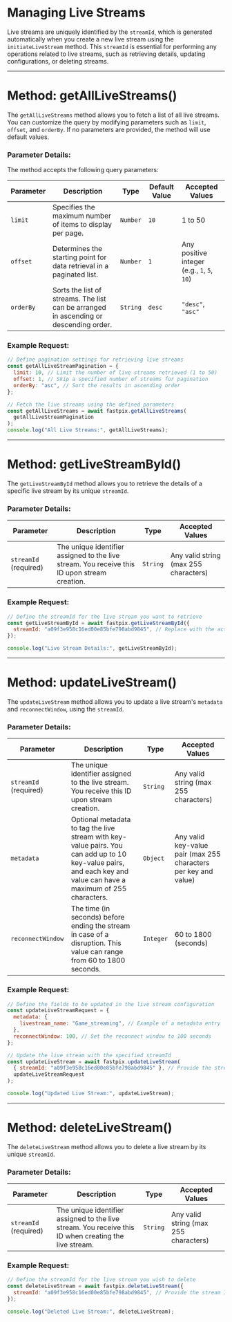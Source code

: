 # Managing Live Streams

Live streams are uniquely identified by the `streamId`, which is generated automatically when you create a new live stream using the `initiateLiveStream` method. This `streamId` is essential for performing any operations related to live streams, such as retrieving details, updating configurations, or deleting streams.

---

# Method: getAllLiveStreams()

The `getAllLiveStreams` method allows you to fetch a list of all live streams. You can customize the query by modifying parameters such as `limit`, `offset`, and `orderBy`. If no parameters are provided, the method will use default values.

### Parameter Details:

The method accepts the following query parameters:

| **Parameter** | **Description**                                                                       | **Type** | **Default Value** | **Accepted Values**                         |
| ------------- | ------------------------------------------------------------------------------------- | -------- | ----------------- | ------------------------------------------- |
| `limit`       | Specifies the maximum number of items to display per page.                            | `Number` | `10`              | 1 to 50                                     |
| `offset`      | Determines the starting point for data retrieval in a paginated list.                 | `Number` | `1`               | Any positive integer (e.g., `1`, `5`, `10`) |
| `orderBy`     | Sorts the list of streams. The list can be arranged in ascending or descending order. | `String` | `desc`            | `"desc"`, `"asc"`                           |

### Example Request:

```javascript
// Define pagination settings for retrieving live streams
const getAllLiveStreamPagination = {
  limit: 10, // Limit the number of live streams retrieved (1 to 50)
  offset: 1, // Skip a specified number of streams for pagination
  orderBy: "asc", // Sort the results in ascending order
};

// Fetch the live streams using the defined parameters
const getAllLiveStreams = await fastpix.getAllLiveStreams(
  getAllLiveStreamPagination
);
console.log("All Live Streams:", getAllLiveStreams);
```

---

# Method: getLiveStreamById()

The `getLiveStreamById` method allows you to retrieve the details of a specific live stream by its unique `streamId`. 

### Parameter Details:

| **Parameter**         | **Description**                                                                              | **Type** | **Accepted Values**                   |
| --------------------- | -------------------------------------------------------------------------------------------- | -------- | ------------------------------------- |
| `streamId` (required) | The unique identifier assigned to the live stream. You receive this ID upon stream creation. | `String` | Any valid string (max 255 characters) |

### Example Request:

```javascript
// Define the streamId for the live stream you want to retrieve
const getLiveStreamById = await fastpix.getLiveStreamById({
  streamId: "a09f3e958c16ed00e85bfe798abd9845", // Replace with the actual stream ID
});

console.log("Live Stream Details:", getLiveStreamById);
```

---

# Method: updateLiveStream()

The `updateLiveStream` method allows you to update a live stream's `metadata` and `reconnectWindow`, using the `streamId`.

### Parameter Details:

| **Parameter**                | **Description**                                                                                                                                                   | **Type**  | **Accepted Values**                                             |
| ---------------------------- | ----------------------------------------------------------------------------------------------------------------------------------------------------------------- | --------- | --------------------------------------------------------------- |
| `streamId` (required)        | The unique identifier assigned to the live stream. You receive this ID upon stream creation.                                                                      | `String`  | Any valid string (max 255 characters)                           |
| `metadata`       | Optional metadata to tag the live stream with key-value pairs. You can add up to 10 key-value pairs, and each key and value can have a maximum of 255 characters. | `Object`  | Any valid key-value pair (max 255 characters per key and value) |
| `reconnectWindow` | The time (in seconds) before ending the stream in case of a disruption. This value can range from 60 to 1800 seconds.                           | `Integer` | 60 to 1800 (seconds)                                            |

### Example Request:

```javascript
// Define the fields to be updated in the live stream configuration
const updateLiveStreamRequest = {
  metadata: {
    livestream_name: "Game_streaming", // Example of a metadata entry
  },
  reconnectWindow: 100, // Set the reconnect window to 100 seconds
};

// Update the live stream with the specified streamId
const updateLiveStream = await fastpix.updateLiveStream(
  { streamId: "a09f3e958c16ed00e85bfe798abd9845" }, // Provide the stream ID for the live stream to update
  updateLiveStreamRequest
);

console.log("Updated Live Stream:", updateLiveStream);
```

---

# Method: deleteLiveStream()

The `deleteLiveStream` method allows you to delete a live stream by its unique `streamId`.

### Parameter Details:

| **Parameter**         | **Description**                                                                                       | **Type** | **Accepted Values**                   |
| --------------------- | ----------------------------------------------------------------------------------------------------- | -------- | ------------------------------------- |
| `streamId` (required) | The unique identifier assigned to the live stream. You receive this ID when creating the live stream. | `String` | Any valid string (max 255 characters) |

### Example Request:

```javascript
// Define the streamId for the live stream you wish to delete
const deleteLiveStream = await fastpix.deleteLiveStream({
  streamId: "a09f3e958c16ed00e85bfe798abd9845", // Provide the stream ID of the live stream to delete
});

console.log("Deleted Live Stream:", deleteLiveStream);
```
